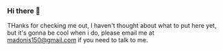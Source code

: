 ### Hi there 👋 
THanks for checking me out, I haven't thought about what to put here yet, but it's gonna be cool when i do, please email me at madonis150@gmail.com if you need to talk to me.


<!--
**mike-adonis/mike-adonis** is a ✨ _special_ ✨ repository because its `README.md` (this file) appears on your GitHub profile.

Here are some ideas to get you started:

I haven't thought about this yet, but it's gonna be cool when i do.
- ⚡ Fun fact: ...
-->
